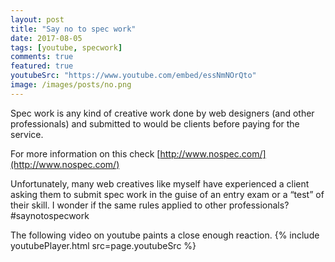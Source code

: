 ```yaml
---
layout: post
title: "Say no to spec work"
date: 2017-08-05
tags: [youtube, specwork]
comments: true
featured: true
youtubeSrc: "https://www.youtube.com/embed/essNmNOrQto"
image: /images/posts/no.png
---
```


Spec work is any kind of creative work done by web designers (and other professionals) and submitted to would be clients before paying for the service.

For more information on this check [http://www.nospec.com/](http://www.nospec.com/)

Unfortunately, many web creatives like myself have experienced a client asking them to submit spec work in the guise of an entry exam or a “test” of their skill. I wonder if the same rules applied to other professionals? #saynotospecwork

The following video on youtube paints a close enough reaction.
{% include youtubePlayer.html src=page.youtubeSrc %}
